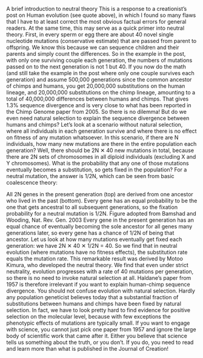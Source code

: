 A brief introduction to neutral theory
This is a response to a creationist’s post on Human evolution (see quote above), in which I found so many flaws that I have to at least correct the most obvious factual errors for general readers. At the same time, this may serve as a quick primer into neutral theory.
First, in every sperm or egg there are about 40 novel single nucleotide mutations (conservative estimate) that are passed from parent to offspring. We know this because we can sequence children and their parents and simply count the differences. So in the example in the post, with only one surviving couple each generation, the numbers of mutations passed on to the next generation is not 1 but 40.
If you now do the math (and still take the example in the post where only one couple survives each generation) and assume 500,000 generations since the common ancestor of chimps and humans, you get 20,000,000 substitutions on the human lineage, and 20,000,000 substitutions on the chimp lineage, amounting to a total of 40,000,000 differences between humans and chimps. That gives 1.3% sequence divergence and is very close to what has been reported in the Chimp Genome paper from 2005. So there is no dilemma!
But do we even need natural selection to explain the sequence divergence between humans and chimps? Let’s look at a scenario without natural selection, where all individuals in each generation survive and where there is no effect on fitness of any mutation whatsoever.
In this scenario, if there are N individuals, how many new mutations are there in the entire population each generation? Well, there should be 2N ✕ 40 new mutations in total, because there are 2N sets of chromosomes in all diploid individuals (excluding X and Y chromosomes). What is the probability that any one of those mutations eventually becomes a substitution, so gets fixed in the population? For a neutral mutation, the answer is 1/2N, which can be seen from basic coalescence theory:

All 2N genes in the present generation (top) are derived from one ancestor who lived in the past (bottom). Every gene has an equal probability to be the one that gets ancestral to all subsequent generations, so the fixation probability for a neutral mutation is 1/2N. Figure adopted from Bamshad and Wooding, Nat. Rev. Gen. 2003
Every gene in the present generation has an equal chance of eventually becoming the sole ancestor for all genes many generations later, so every gene has a chance of 1/2N of being that ancestor. Let us look at how many mutations eventually get fixed each generation: we have 2N ✕ 40 ✕ 1/2N = 40.
So we find that in neutral evolution (where mutations have no fitness effects), the substitution rate equals the mutation rate. This remarkable result was derived by Motoo Kimura, who developed the neutral theory.
We find that even under strict neutrality, evolution progresses with a rate of 40 mutations per generation, so there is no need to invoke natural selection at all. Haldane’s paper from 1957 is therefore irrelevant if you want to explain human-chimp sequence divergence.
You should not confuse evolution with natural selection. Hardly any population geneticist believes today that a substantial fraction of substitutions between humans and chimps have been fixed by natural selection. In fact, we have to look pretty hard to find evidence for positive selection on the molecular level, because with few exceptions the phenotypic effects of mutations are typically small.
If you want to engage with science, you cannot just pick one paper from 1957 and ignore the large body of scientific work that came after it. Either you believe that science tells us something about the truth, or you don’t. If you do, you need to read and learn more than what is published in the Journal of Creation!